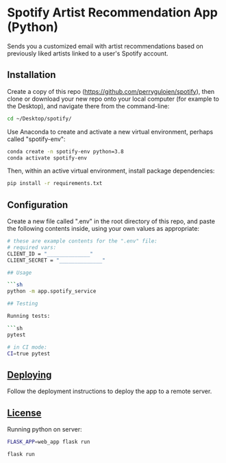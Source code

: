 # Spotify Artist Recommendation App (Python)

Sends you a customized email with artist recommendations based on previously liked artists linked to a user's Spotify account. 

## Installation

Create a copy of this repo (https://github.com/perryguloien/spotify), then clone or download your new repo onto your local computer (for example to the Desktop), and navigate there from the command-line:

```sh
cd ~/Desktop/spotify/
```

Use Anaconda to create and activate a new virtual environment, perhaps called "spotify-env":

```sh
conda create -n spotify-env python=3.8
conda activate spotify-env
```

Then, within an active virtual environment, install package dependencies:

```sh
pip install -r requirements.txt
```

## Configuration

Create a new file called ".env" in the root directory of this repo, and paste the following contents inside, using your own values as appropriate:

```sh
# these are example contents for the ".env" file:
# required vars:
CLIENT_ID = "______________"
CLIENT_SECRET = "______________"

## Usage

```sh
python -m app.spotify_service

## Testing

Running tests:

```sh
pytest

# in CI mode:
CI=true pytest
```

## [Deploying](/DEPLOYING.md)

Follow the deployment instructions to deploy the app to a remote server.

## [License](/LICENSE.md)

Running python on server: 

```sh
FLASK_APP=web_app flask run

flask run

